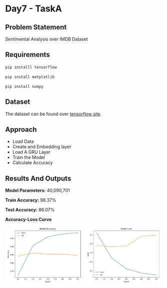 # Day7 - TaskA

## Problem Statement

Sentimental Analysis over IMDB Dataset

## Requirements

`pip installl tensorflow`

`pip install matplotlib`

`pip install numpy`

## Dataset

The dataset can be found over [tensorflow site](https://www.tensorflow.org/api_docs/python/tf/keras/datasets/imdb).

## Approach

* Load Data
* Create and Embedding layer
* Load A GRU Layer
* Train the Model
* Calculate Accuracy

## Results And Outputs

**Model Parameters:** 40,090,701

**Train Accuracy:** 98.37%

**Test Accuracy:** 86.07%

**Accuracy-Loss Curve**

![Accuracy-Loss Curve](Assets/accuracy_loss_curve.png)

